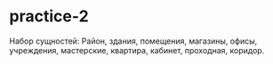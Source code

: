 # practice-2
Набор сущностей:
  Район, здания, помещения, магазины, офисы, учреждения, мастерские, квартира, кабинет, проходная, коридор.

